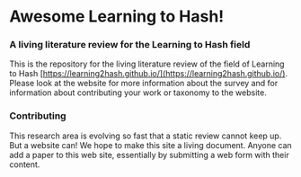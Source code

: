 # Awesome Learning to Hash!

### A living literature review for the Learning to Hash field

This is the repository for the living literature review of the field of Learning to Hash [https://learning2hash.github.io/](https://learning2hash.github.io/). Please 
look at the website for more information about the survey and for information about contributing your work or taxonomy to the website. 

### Contributing

This research area is evolving so fast that a static review cannot keep up. But a website can! We hope to make this site a living document. Anyone can add a paper to this web site, essentially by submitting a web form with their content. 
